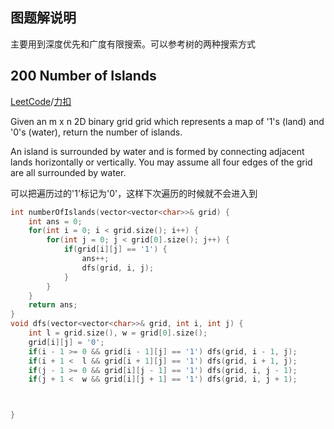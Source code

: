 图题解说明
-------------------
主要用到深度优先和广度有限搜索。可以参考树的两种搜索方式

200 Number of Islands
------------
[LeetCode](https://leetcode.com/problems/number-of-islands)/[力扣](https://leetcode-cn.com/problems/number-of-islands)

Given an m x n 2D binary grid grid which represents a map of '1's (land) and '0's (water), return the number of islands. 

An island is surrounded by water and is formed by connecting adjacent lands horizontally or vertically. You may assume all four edges of the grid are all surrounded by water. 


可以把遍历过的'1'标记为'0'，这样下次遍历的时候就不会进入到

```c++
int numberOfIslands(vector<vector<char>>& grid) {
    int ans = 0;
    for(int i = 0; i < grid.size(); i++) {
        for(int j = 0; j < grid[0].size(); j++) {
            if(grid[i][j] == '1') {
                ans++;
                dfs(grid, i, j);
            } 
        }
    } 
    return ans;
}
void dfs(vector<vector<char>>& grid, int i, int j) {
    int l = grid.size(), w = grid[0].size();
    grid[i][j] = '0';
    if(i - 1 >= 0 && grid[i - 1][j] == '1') dfs(grid, i - 1, j);
    if(i + 1 <  l && grid[i + 1][j] == '1') dfs(grid, i + 1, j);
    if(j - 1 >= 0 && grid[i][j - 1] == '1') dfs(grid, i, j - 1);
    if(j + 1 <  w && grid[i][j + 1] == '1') dfs(grid, i, j + 1);



}
```